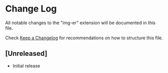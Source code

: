 # Change Log

All notable changes to the "img-er" extension will be documented in this file.

Check [Keep a Changelog](http://keepachangelog.com/) for recommendations on how to structure this file.

## [Unreleased]

- Initial release